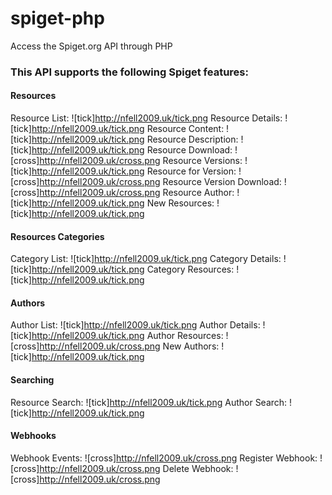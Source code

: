 # spiget-php
Access the Spiget.org API through PHP

### This API supports the following Spiget features:

#### Resources
Resource List: ![tick]http://nfell2009.uk/tick.png
Resource Details: ![tick]http://nfell2009.uk/tick.png
Resource Content: ![tick]http://nfell2009.uk/tick.png
Resource Description: ![tick]http://nfell2009.uk/tick.png
Resource Download: ![cross]http://nfell2009.uk/cross.png
Resource Versions: ![tick]http://nfell2009.uk/tick.png
Resource for Version: ![cross]http://nfell2009.uk/cross.png
Resource Version Download: ![cross]http://nfell2009.uk/cross.png
Resource Author: ![tick]http://nfell2009.uk/tick.png
New Resources: ![tick]http://nfell2009.uk/tick.png

#### Resources Categories
Category List: ![tick]http://nfell2009.uk/tick.png
Category Details: ![tick]http://nfell2009.uk/tick.png
Category Resources: ![tick]http://nfell2009.uk/tick.png

#### Authors
Author List: ![tick]http://nfell2009.uk/tick.png
Author Details: ![tick]http://nfell2009.uk/tick.png
Author Resources: ![cross]http://nfell2009.uk/cross.png
New Authors: ![tick]http://nfell2009.uk/tick.png

#### Searching
Resource Search: ![tick]http://nfell2009.uk/tick.png
Author Search: ![tick]http://nfell2009.uk/tick.png

#### Webhooks
Webhook Events: ![cross]http://nfell2009.uk/cross.png
Register Webhook: ![cross]http://nfell2009.uk/cross.png
Delete Webhook: ![cross]http://nfell2009.uk/cross.png
